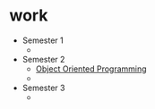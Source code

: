 # work
- Semester 1
   - <a href="https://github.com/georgianapetricele/University-projects/tree/main/Semester%201/Fundamentals%20of%20programming"> </a>
- Semester 2
   - <a href="https://github.com/georgianapetricele/University-projects/tree/main/Semester%202/Object%20Oriented%20Programming">Object Oriented Programming</a>
   - <a href="https://github.com/georgianapetricele/University-projects/tree/main/Semester%202/Data%20Structures%20and%20Algorithms"> </a>
- Semester 3
   - <a href=""> </a>
